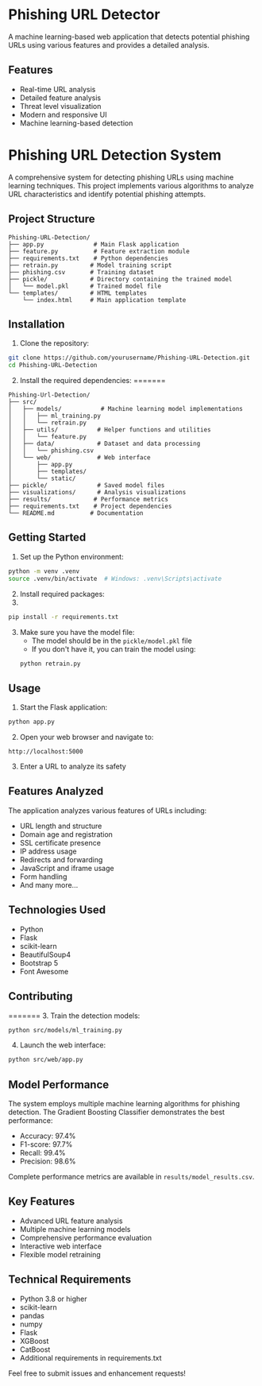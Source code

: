 # Phishing URL Detector

A machine learning-based web application that detects potential phishing URLs using various features and provides a detailed analysis.

## Features

- Real-time URL analysis
- Detailed feature analysis
- Threat level visualization
- Modern and responsive UI
- Machine learning-based detection

# Phishing URL Detection System

A comprehensive system for detecting phishing URLs using machine learning techniques. This project implements various algorithms to analyze URL characteristics and identify potential phishing attempts.

## Project Structure

```
Phishing-URL-Detection/
├── app.py              # Main Flask application
├── feature.py          # Feature extraction module
├── requirements.txt    # Python dependencies
├── retrain.py         # Model training script
├── phishing.csv       # Training dataset
├── pickle/            # Directory containing the trained model
│   └── model.pkl      # Trained model file
└── templates/         # HTML templates
    └── index.html     # Main application template
```

## Installation

1. Clone the repository:
```bash
git clone https://github.com/yourusername/Phishing-URL-Detection.git
cd Phishing-URL-Detection
```

2. Install the required dependencies:
=======
```
Phishing-Url-Detection/
├── src/
│   ├── models/           # Machine learning model implementations
│   │   ├── ml_training.py
│   │   └── retrain.py
│   ├── utils/           # Helper functions and utilities
│   │   └── feature.py
│   ├── data/            # Dataset and data processing
│   │   └── phishing.csv
│   └── web/             # Web interface
│       ├── app.py
│       ├── templates/
│       └── static/
├── pickle/              # Saved model files
├── visualizations/      # Analysis visualizations
├── results/            # Performance metrics
├── requirements.txt    # Project dependencies
└── README.md          # Documentation
```

## Getting Started

1. Set up the Python environment:
```bash
python -m venv .venv
source .venv/bin/activate  # Windows: .venv\Scripts\activate
```

2. Install required packages:
3. 
```bash
pip install -r requirements.txt
```

3. Make sure you have the model file:
   - The model should be in the `pickle/model.pkl` file
   - If you don't have it, you can train the model using:
   ```bash
   python retrain.py
   ```

## Usage

1. Start the Flask application:
```bash
python app.py
```

2. Open your web browser and navigate to:
```
http://localhost:5000
```

3. Enter a URL to analyze its safety

## Features Analyzed

The application analyzes various features of URLs including:
- URL length and structure
- Domain age and registration
- SSL certificate presence
- IP address usage
- Redirects and forwarding
- JavaScript and iframe usage
- Form handling
- And many more...

## Technologies Used

- Python
- Flask
- scikit-learn
- BeautifulSoup4
- Bootstrap 5
- Font Awesome

## Contributing

=======
3. Train the detection models:
```bash
python src/models/ml_training.py
```

4. Launch the web interface:
```bash
python src/web/app.py
```

## Model Performance

The system employs multiple machine learning algorithms for phishing detection. The Gradient Boosting Classifier demonstrates the best performance:
- Accuracy: 97.4%
- F1-score: 97.7%
- Recall: 99.4%
- Precision: 98.6%

Complete performance metrics are available in `results/model_results.csv`.

## Key Features

- Advanced URL feature analysis
- Multiple machine learning models
- Comprehensive performance evaluation
- Interactive web interface
- Flexible model retraining

## Technical Requirements

- Python 3.8 or higher
- scikit-learn
- pandas
- numpy
- Flask
- XGBoost
- CatBoost
- Additional requirements in requirements.txt

Feel free to submit issues and enhancement requests!
